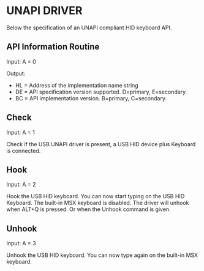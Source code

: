 # UNAPI DRIVER
Below the specification of an UNAPI compliant HID keyboard API.

## API Information Routine

Input: A = 0

Output:
* HL = Address of the implementation name string
* DE = API specification version supported. D=primary, E=secondary.
* BC = API implementation version. B=primary, C=secondary.

## Check

Input: A = 1

Check if the USB UNAPI driver is present, a USB HID device plus Keyboard is connected.

## Hook

Input: A = 2

Hook the USB HID keyboard. You can now start typing on the USB HID Keyboard. The built-in MSX keyboard is disabled.
The driver will unhook when ALT+Q is pressed. Or when the Unhook command is given.

## Unhook

Input: A = 3

Unhook the USB HID keyboard. You can now type again on the built-in MSX keyboard.